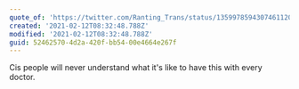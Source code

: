 ```yaml
---
quote_of: 'https://twitter.com/Ranting_Trans/status/1359978594307461120?s=09'
created: '2021-02-12T08:32:48.788Z'
modified: '2021-02-12T08:32:48.788Z'
guid: 52462570-4d2a-420f-bb54-00e4664e267f
---
```

Cis people will never understand what it's like to have this with every doctor.

